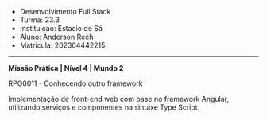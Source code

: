 - Desenvolvimento Full Stack
- Turma: 23.3 
- Instituiçao: Estacio de Sá
- Aluno: Anderson Rech
- Matricula: 202304442215
---
**Missão Prática | Nível 4 | Mundo 2**

RPG0011 - Conhecendo outro framework

Implementação de front-end web com base no framework Angular, utilizando serviços e
componentes na sintaxe Type Script.
